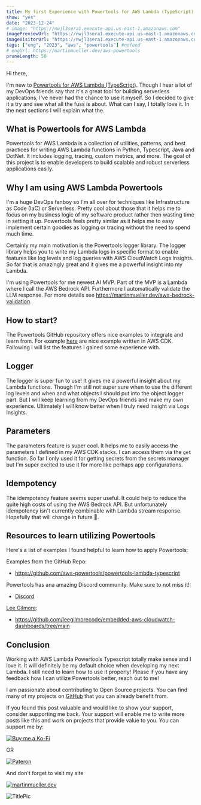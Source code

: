 ```yaml
---
title: My first Experience with Powertools for AWS Lambda (TypeScript)
show: "yes"
date: "2023-12-24"
# image: "https://nwjl3sera1.execute-api.us-east-1.amazonaws.com"
imagePreviewUrl: "https://nwjl3sera1.execute-api.us-east-1.amazonaws.com?projectId=powertools&state=preview"
imageVisitorUrl: "https://nwjl3sera1.execute-api.us-east-1.amazonaws.com?projectId=powertools&state=visitor"
tags: ["eng", "2023", "aws", "powertools"] #nofeed
# engUrl: https://martinmueller.dev/aws-powertools
pruneLength: 50
---
```


Hi there,

I'm new to [Powertools for AWS Lambda (TypeScript)](https://docs.powertools.aws.dev/lambda/typescript/latest/). Though I hear a lot of my DevOps friends say that it's a great tool for building serverless applications, I've never had the chance to use it myself. So I decided to give it a try and see what all the fuss is about. What can I say, I totally love it. In the next sections I will explain what the.

## What is Powertools for AWS Lambda

Powertools for AWS Lambda is a collection of utilities, patterns, and best practices for writing AWS Lambda functions in Python, Typescript, Java and DotNet. It includes logging, tracing, custom metrics, and more. The goal of this project is to enable developers to build scalable and robust serverless applications easily.

## Why I am using AWS Lambda Powertools

I'm a huge DevOps fanboy so I'm all over for techniques like Infrastructure as Code (IaC) or Serverless. Pretty cool about those that it helps me to focus on my business logic of my software product rather then wasting time in setting it up. Powertools feels pretty similar as it helps me to easy implement certain goodies as logging or tracing without the need to spend much time.

Certainly my main motivation is the Powertools logger library. The logger library helps you to write my Lambda logs in specific format to enable features like log levels and log queries with AWS CloudWatch Logs Insights. So far that is amazingly great and it gives me a powerful insight into my Lambda.

I'm using Powertools for me newest AI MVP. Part of the MVP is a Lambda where I call the AWS Bedrock API. Furthermore I automatically validate the LLM response. For more details see https://martinmueller.dev/aws-bedrock-validation.

## How to start?

The Powertools GitHub repository offers nice examples to integrate and learn from. For example [here](https://github.com/aws-powertools/powertools-lambda-typescript) are nice example written in AWS CDK. Following I will list the features I gained some experience with.

## Logger

The logger is super fun to use! It gives me a powerful insight about my Lambda functions. Though I'm still not super sure when to use the different log levels and when and what objects I should put into the object logger part. But I will keep learning from my DevOps friends and make my own experience. Ultimately I will know better when I truly need insight via Logs Insights.

## Parameters

The parameters feature is super cool. It helps me to easily access the parameters I defined in my AWS CDK stacks. I can access them via the `get` function. So far I only used it for getting secrets from the secrets manager but I'm super excited to use it for more like perhaps app configurations.

## Idempotency

The idempotency feature seems super useful. It could help to reduce the quite high costs of using the AWS Bedrock API. But unfortunately idempotency isn't currently combinable with Lambda stream response. Hopefully that will change in future 🤞.

## Resources to learn utilizing Powertools

Here's a list of examples I found helpful to learn how to apply Powertools:

Examples from the GitHub Repo:
- https://github.com/aws-powertools/powertools-lambda-typescript

Powertools has ana amazing Discord community. Make sure to not miss it!:
- [Discord](https://discord.gg/82CkmT97ja)

[Lee Gilmore](https://github.com/leegilmorecode):
- https://github.com/leegilmorecode/embedded-aws-cloudwatch-dashboards/tree/main 

## Conclusion

Working with AWS Lambda Powertools Typescript totally make sense and I love it. It will definitely be my default choice when developing my next Lambda. I still need to learn how to use it properly! Please if you have any feedback how I can utilize Powertools better, reach out to me!

I am passionate about contributing to Open Source projects. You can find many of my projects on [GitHub](https://github.com/mmuller88) that you can already benefit from.

If you found this post valuable and would like to show your support, consider supporting me back. Your support will enable me to write more posts like this and work on projects that provide value to you. You can support me by:

[![Buy me a Ko-Fi](https://storage.ko-fi.com/cdn/useruploads/png_d554a01f-60f0-4969-94d1-7b69f3e28c2fcover.jpg?v=69a332f2-b808-4369-8ba3-dae0d1100dd4)](https://ko-fi.com/T6T1BR59W)

OR

[![Pateron](https://theastrologypodcast.com/wp-content/uploads/2015/06/become-my-patron-05.jpg)](https://www.patreon.com/bePatron?u=29010217)

And don't forget to visit my site

[![martinmueller.dev](https://martinmueller.dev/static/84caa5292a6d0c37c48ae280d04b5fa6/a7715/joint.jpg)](https://martinmueller.dev/resume)

![TitlePic](https://nwjl3sera1.execute-api.us-east-1.amazonaws.com)

